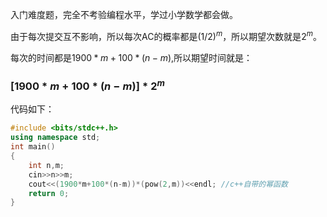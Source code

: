入门难度题，完全不考验编程水平，学过小学数学都会做。

由于每次提交互不影响，所以每次AC的概率都是$(1/2)^m$，所以期望次数就是$2^m$。

每次的时间都是$1900*m+100*(n-m)$,所以期望时间就是：

### $[1900*m+100*(n-m)]*2^m$

代码如下：

```cpp
#include <bits/stdc++.h>
using namespace std;
int main()
{
    int n,m;
    cin>>n>>m;
    cout<<(1900*m+100*(n-m))*(pow(2,m))<<endl; //c++自带的幂函数
    return 0;
}
```

